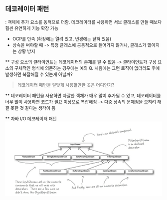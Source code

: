 ## 데코레이터 패턴
: 객체에 추가 요소를 동적으로 더함. 데코레이터를 사용하면 서브 클래스를 만들 때보다 훨씬 유연하게 기능 확장 가능

- OCP를 만족 (확장에는 열려 있고, 변경에는 닫혀 있음)
- 상속을 써야할 때 -> 특정 클래스에 공통적으로 들어가지 않거나, 클래스가 많아지는 상황 방지

** 구성 요소의 클라이언트는 데코레이터의 존재를 알 수 없음
-> 클라이언트가 구성 요소의 구체적인 형식에 의존하는 경우에는 예외 
Q. 처음에는 그런 로직이 없더라도 후에 발생하면 복잡해질 수 있는게 아닐까?
> 데코레이터 패턴을 알맞게 사용할만한 곳은 어디인가? 

** 데코레이터 패턴을 사용하면 자잘한 객체가 매우 많이 추가될 수 있고, 데코레이터를 너무 많이 사용하면 코드가 필요 이상으로 복잡해짐
-> 다중 상속의 문제점을 오히려 해결 못한 것 같다는 생각이 듬

** 자바 I/O 데코레이터 패턴
![img.png](img.png)